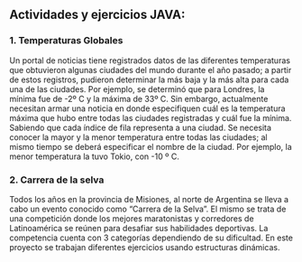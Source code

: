 ## Actividades y ejercicios JAVA:

### 1. Temperaturas Globales
Un portal de noticias tiene registrados datos de las diferentes temperaturas que obtuvieron algunas ciudades del mundo durante el año pasado; a 
partir de estos registros, pudieron determinar la más baja y la más alta para cada una de las ciudades. Por ejemplo, se determinó que para Londres, 
la mínima fue de -2º C y la máxima de 33º C. Sin embargo, actualmente necesitan armar una noticia en donde especifiquen cuál es la temperatura 
máxima que hubo entre todas las ciudades registradas y cuál fue la mínima.
Sabiendo que cada índice de fila representa a una ciudad. Se necesita conocer la mayor y la menor temperatura entre todas las ciudades; al mismo 
tiempo se deberá especificar el nombre de la ciudad. Por ejemplo, la menor temperatura la tuvo Tokio, con -10 º C.

### 2. Carrera de la selva 
Todos los años en la provincia de Misiones, al norte de Argentina se lleva a cabo un evento conocido como 
“Carrera de la Selva”. El mismo se trata de una competición donde los mejores maratonistas y corredores de 
Latinoamérica se reúnen para desafiar sus habilidades deportivas. La competencia cuenta con 3 categorías 
dependiendo de su dificultad. En este proyecto se trabajan diferentes ejercicios usando estructuras dinámicas.


